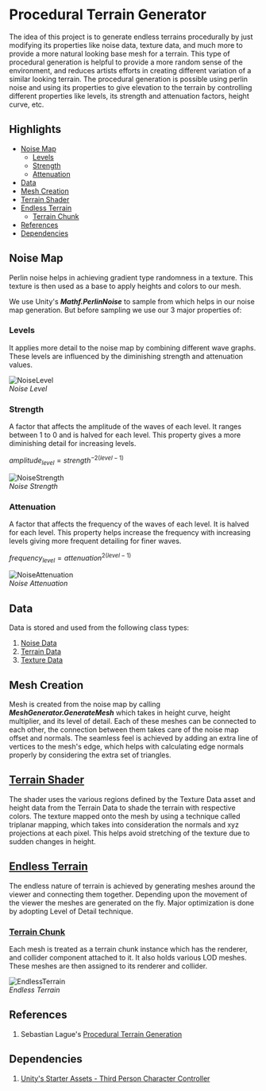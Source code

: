# Procedural Terrain Generator

The idea of this project is to generate endless terrains procedurally by just modifying its properties like noise data, texture data, and much more to provide a more natural looking base mesh for a terrain. This type of procedural generation is helpful to provide a more random sense of the environment, and reduces artists efforts in creating different variation of a similar looking terrain. The procedural generation is possible using perlin noise and using its properties to give elevation to the terrain by controlling different properties like levels, its strength and attenuation factors, height curve, etc.

## Highlights
+ [Noise Map](#noise-map)
  + [Levels](#levels)
  + [Strength](#strength)
  + [Attenuation](#attenuation)
+ [Data](#data)
+ [Mesh Creation](#mesh-creation)
+ [Terrain Shader](#terrain-shader)
+ [Endless Terrain](#endless-terrain)
  + [Terrain Chunk](#terrain-chunk)
+ [References](#references)
+ [Dependencies](#dependencies)

## Noise Map
Perlin noise helps in achieving gradient type randomness in a texture. This texture is then used as a base to apply heights and colors to our mesh.

We use Unity's ***Mathf.PerlinNoise*** to sample from which helps in our noise map generation. But before sampling we use our 3 major properties of:

### Levels
It applies more detail to the noise map by combining different wave graphs. These levels are influenced by the diminishing strength and attenuation values.

![NoiseLevel](https://user-images.githubusercontent.com/43366313/213860920-6524f887-b9da-46af-b520-06fee6617410.gif)<br>*Noise Level*

### Strength
A factor that affects the amplitude of the waves of each level. It ranges between 1 to 0 and is halved for each level. This property gives a more diminishing detail for increasing levels.

$amplitude_{level} = strength^{-2({level}-1)}$

![NoiseStrength](https://user-images.githubusercontent.com/43366313/213861134-f3651783-21c6-41cf-9e73-70400b2803aa.gif)<br>*Noise Strength*

### Attenuation
A factor that affects the frequency of the waves of each level. It is halved for each level. This property helps increase the frequency with increasing levels giving more frequent detailing for finer waves.

$frequency_{level} = attenuation^{2({level}-1)}$

![NoiseAttenuation](https://user-images.githubusercontent.com/43366313/213861921-8d3e6f38-046f-4e18-818f-5b534acc1122.gif)<br>*Noise Attenuation*

## Data
Data is stored and used from the following class types:
1. [Noise Data](Assets/Scripts/Data/NoiseData.cs)
2. [Terrain Data](Assets/Scripts/Data/TerrainData.cs)
3. [Texture Data](Assets/Scripts/Data/TextureData.cs)

## Mesh Creation
Mesh is created from the noise map by calling ***MeshGenerator.GenerateMesh*** which takes in height curve, height multiplier, and its level of detail. Each of these meshes can be connected to each other, the connection between them takes care of the noise map offset and normals. The seamless feel is achieved by adding an extra line of vertices to the mesh's edge, which helps with calculating edge normals properly by considering the extra set of triangles.

## [Terrain Shader](Assets/Shaders/Terrain.shader)
The shader uses the various regions defined by the Texture Data asset and height data from the Terrain Data to shade the terrain with respective colors. The texture mapped onto the mesh by using a technique called triplanar mapping, which takes into consideration the normals and xyz projections at each pixel. This helps avoid stretching of the texture due to sudden changes in height.

## [Endless Terrain](Assets/Scripts/EndlessTerrain.cs)
The endless nature of terrain is achieved by generating meshes around the viewer and connecting them together. Depending upon the movement of the viewer the meshes are generated on the fly. Major optimization is done by adopting Level of Detail technique. 

### [Terrain Chunk](Assets/Scripts/TerrainChunk.cs)
Each mesh is treated as a terrain chunk instance which has the renderer, and collider component attached to it. It also holds various LOD meshes. These meshes are then assigned to its renderer and collider.

![EndlessTerrain](https://user-images.githubusercontent.com/43366313/213862790-0af9eef5-a791-4152-94c5-8937a9b6cfa8.gif)<br>*Endless Terrain*

## References
1. Sebastian Lague's [Procedural Terrain Generation](https://youtube.com/playlist?list=PLFt_AvWsXl0eBW2EiBtl_sxmDtSgZBxB3)

## Dependencies
1. [Unity's Starter Assets - Third Person Character Controller](https://assetstore.unity.com/packages/essentials/starter-assets-third-person-character-controller-196526)
